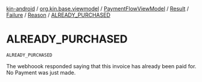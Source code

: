 [kin-android](../../../../../index.md) / [org.kin.base.viewmodel](../../../../index.md) / [PaymentFlowViewModel](../../../index.md) / [Result](../../index.md) / [Failure](../index.md) / [Reason](index.md) / [ALREADY_PURCHASED](./-a-l-r-e-a-d-y_-p-u-r-c-h-a-s-e-d.md)

# ALREADY_PURCHASED

`ALREADY_PURCHASED`

The webhoook responded saying that this invoice has already been paid for.
No Payment was just made.

